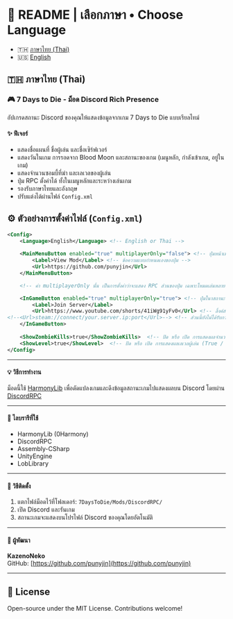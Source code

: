 # 📘 README | เลือกภาษา • Choose Language

- 🇹🇭 [ภาษาไทย (Thai)](READMETH.md)
- 🇺🇸 [English](README.md)

## 🇹🇭 ภาษาไทย (Thai)

### 🎮 7 Days to Die - ม็อด Discord Rich Presence

อัปเกรดสถานะ Discord ของคุณให้แสดงข้อมูลจากเกม 7 Days to Die แบบเรียลไทม์

#### ✨ ฟีเจอร์
- แสดงชื่อแผนที่ ชื่อผู้เล่น และชื่อเซิร์ฟเวอร์
- แสดงวันในเกม การรอดจาก Blood Moon และสถานะของเกม (เมนูหลัก, กำลังเข้าเกม, อยู่ในเกม)
- แสดงจำนวนซอมบี้ที่ฆ่า และเลเวลของผู้เล่น
- ปุ่ม RPC ตั้งค่าได้ ทั้งในเมนูหลักและระหว่างเล่นเกม
- รองรับภาษาไทยและอังกฤษ
- ปรับแต่งได้ผ่านไฟล์ `Config.xml`

## ⚙️ ตัวอย่างการตั้งค่าไฟล์ (`Config.xml`)
```xml
<Config>
    <Language>English</Language> <!-- English or Thai -->
    
    <MainMenuButton enabled="true" multiplayerOnly="false"> <!-- ปุ่มหน้าเมนูหลัก -->
        <Label>View Mod</Label> <!-- ข้อความแบบกำหนดเองของปุ่ม -->
        <Url>https://github.com/punyjin</Url> 
    </MainMenuButton>

    <!-- ค่า multiplayerOnly นั้น เป็นการตั้งค่าว่าจะแสดง RPC ส่วนของปุ่ม เฉพาะโหมดเล่นหลายคนเท่านั้น หากเล่นคนเดียวจะไม่แสดง -->

    <InGameButton enabled="true" multiplayerOnly="true"> <!-- ปุ่มในาสถานะ Ingame --> 
        <Label>Join Server</Label> 
        <Url>https://www.youtube.com/shorts/41iWg91yFv0</Url> <!-- ลิ้งค์สำหรับปุ่ม -->
﻿﻿<!--<Url>steam://connect/your.server.ip:port</Url>--> <!-- ส่วนนี้ยังไม่ได้รับการทดสอบ -->
    </InGameButton>
    
    <ShowZombieKills>true</ShowZombieKills>  <!-- ปิด หรือ เปิด การแสดงผลจำนวนซอมบี้ที่ฆ่า (True / False) --> 
    <ShowLevel>true</ShowLevel>  <!-- ปิด หรือ เปิด การแสดงผลเลเวลผู้เล่น (True / False) --> 
</Config>
```

---
#### 💡 วิธีการทำงาน
ม็อดนี้ใช้ [HarmonyLib](https://github.com/pardeike/Harmony) เพื่อดัดแปลงเกมและดึงข้อมูลสถานะเกมไปแสดงผลบน Discord โดยผ่าน [DiscordRPC](https://github.com/discord/discord-rpc)

---

#### 📁 ไลบรารีที่ใช้
- HarmonyLib (0Harmony)
- DiscordRPC
- Assembly-CSharp
- UnityEngine
- LobLibrary
  
---

#### 🚀 วิธีติดตั้ง
1. แตกไฟล์ม็อดไว้ที่โฟลเดอร์: ``7DaysToDie/Mods/DiscordRPC/``
2. เปิด Discord และรันเกม
3. สถานะเกมจะแสดงบนโปรไฟล์ Discord ของคุณโดยอัตโนมัติ

---

#### 👤 ผู้พัฒนา
**KazenoNeko**  
GitHub: [https://github.com/punyjin](https://github.com/punyjin)

---

## 📄 License

Open-source under the MIT License. Contributions welcome!

